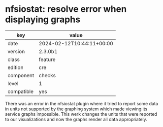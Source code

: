 [//]: # (werk v2)
# nfsiostat: resolve error when displaying graphs

key        | value
---------- | ---
date       | 2024-02-12T10:44:11+00:00
version    | 2.3.0b1
class      | feature
edition    | cre
component  | checks
level      | 1
compatible | yes

There was an error in the nfsiostat plugin where it tried
to report some data in units not supported by the graphing
system which made viewing its service graphs impossible.
This werk changes the units that were reported to our
visualizations and now the graphs render all data appropriately.